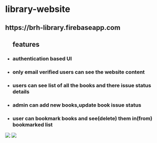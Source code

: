 # library-website

<h2>https://brh-library.firebaseapp.com</h2>
<ul><h2>features</h2>
  <li><h3>authentication based UI</h3></li>
  <li><h3>only email verified users can see the website content</h3></li>
  <li><h3>users can see list of all the books and there issue status details</h3></li>
  <li><h3>admin can add new books,update book issue status</h3></li>
  <li><h3>user can bookmark books and see(delete) them in(from) bookmarked list</h3></li>
</ul>
<img src="images/Screenshot(96).png"></img>
<img src="images/Screenshot(103).png"></img>
